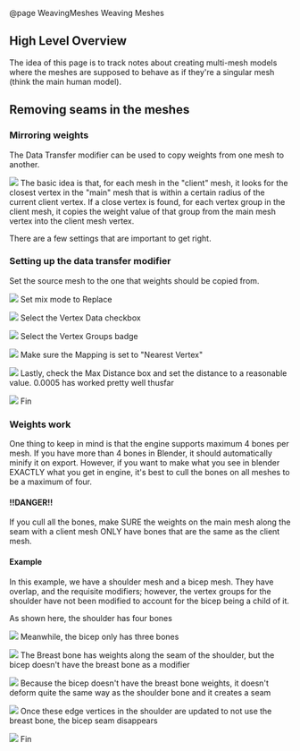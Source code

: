 @page WeavingMeshes Weaving Meshes



## High Level Overview
The idea of this page is to track notes about creating multi-mesh models where the meshes are supposed to behave as if they're a singular mesh (think the main human model).




## Removing seams in the meshes
### Mirroring weights
The Data Transfer modifier can be used to copy weights from one mesh to another.

![](/docs/src/images/blender/blenderDataTransferOverview.png)
The basic idea is that, for each mesh in the "client" mesh, it looks for the closest vertex in the "main" mesh that is within a certain radius of the current client vertex. If a close vertex is found, for each vertex group in the client mesh, it copies the weight value of that group from the main mesh vertex into the client mesh vertex.

There are a few settings that are important to get right.








### Setting up the data transfer modifier
Set the source mesh to the one that weights should be copied from.

![](/docs/src/images/blender/blenderDataTransferSource.png)
Set mix mode to Replace

![](/docs/src/images/blender/blenderDataTransferMixMode.png)
Select the Vertex Data checkbox

![](/docs/src/images/blender/blenderDataTransferVertexData.png)
Select the Vertex Groups badge

![](/docs/src/images/blender/blenderDataTransferVertexGroups.png)
Make sure the Mapping is set to "Nearest Vertex"

![](/docs/src/images/blender/blenderDataTransferNearest.png)
Lastly, check the Max Distance box and set the distance to a reasonable value. 0.0005 has worked pretty well thusfar

![](/docs/src/images/blender/blenderDataTransferDistance.png)
Fin







### Weights work
One thing to keep in mind is that the engine supports maximum 4 bones per mesh. If you have more than 4 bones in Blender, it should automatically minify it on export. However, if you want to make what you see in blender EXACTLY what you get in engine, it's best to cull the bones on all meshes to be a maximum of four.

#### !!DANGER!!
If you cull all the bones, make SURE the weights on the main mesh along the seam with a client mesh ONLY have bones that are the same as the client mesh.

#### Example
In this example, we have a shoulder mesh and a bicep mesh. They have overlap, and the requisite modifiers; however, the vertex groups for the shoulder have not been modified to account for the bicep being a child of it.

As shown here, the shoulder has four bones

![](/docs/src/images/blender/blenderWeightsworkShoulderGroups.png)
Meanwhile, the bicep only has three bones

![](/docs/src/images/blender/blenderWeightsworkBicepGroups.png)
The Breast bone has weights along the seam of the shoulder, but the bicep doesn't have the breast bone as a modifier

![](/docs/src/images/blender/blenderWeightsWorkShoulderWeightsView.png)
Because the bicep doesn't have the breast bone weights, it doesn't deform quite the same way as the shoulder bone and it creates a seam

![](/docs/src/images/blender/blenderWeightsworkSeam.png)
Once these edge vertices in the shoulder are updated to not use the breast bone, the bicep seam disappears

![](/docs/src/images/blender/blenderWeightsworkNoSeam.png)
Fin

